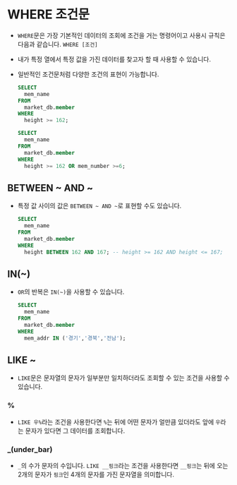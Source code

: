 # WHERE 조건문

- `WHERE`문은 가장 기본적인 데이터의 조회에 조건을 거는 명령어이고 사용시 규칙은 다음과 같습니다. `WHERE [조건]`

- 내가 특정 열에서 특정 값을 가진 데이터를 찾고자 할 때 사용할 수 있습니다.

- 일반적인 조건문처럼 다양한 조건의 표현이 가능합니다.

  ```SQL
  SELECT
    mem_name
  FROM
    market_db.member
  WHERE
    height >= 162;
  ```

  ```SQL
  SELECT
    mem_name
  FROM
    market_db.member
  WHERE
    height >= 162 OR mem_number >=6;
  ```

## BETWEEN ~ AND ~

- 특정 값 사이의 값은 `BETWEEN ~ AND ~`로 표현할 수도 있습니다.

  ```SQL
  SELECT
    mem_name
  FROM
    market_db.member
  WHERE
    height BETWEEN 162 AND 167; -- height >= 162 AND height <= 167;
  ```

## IN(~)

- `OR`의 반복은 `IN(~)`을 사용할 수 있습니다.
  ```SQL
  SELECT
    mem_name
  FROM
    market_db.member
  WHERE
    mem_addr IN ('경기','경북','전남');
  ```

## LIKE ~

- `LIKE`문은 문자열의 문자가 일부분만 일치하더라도 조회할 수 있는 조건을 사용할 수 있습니다.

### %

- `LIKE 우%`라는 조건을 사용한다면 `%`는 뒤에 어떤 문자가 얼만큼 있더라도 앞에 `우`라는 문자가 있다면 그 데이터를 조회합니다.

### \_(under_bar)

- `_`의 수가 문자의 수입니다. `LIKE __핑크`라는 조건을 사용한다면 `__핑크`는 뒤에 오는 2개의 문자가 `핑크`인 4개의 문자를 가진 문자열을 의미합니다.
